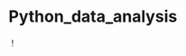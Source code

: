 # Python_data_analysis
！[](file:///E:/Pycharm/orgintext/Python%E6%95%B0%E6%8D%AE%E5%88%86%E6%9E%90%E5%AE%9E%E6%88%98%E9%A1%B9%E7%9B%AE/%E5%A4%A7%E4%BA%94%E4%BA%BA%E6%A0%BC%E6%B5%8B%E8%AF%95/%E8%A2%AB%E8%B0%83%E6%9F%A5%E8%80%85%E5%9C%B0%E5%8C%BA%E5%88%86%E5%B8%83%E6%8A%98%E7%BA%BF%E5%9B%BE.html)
